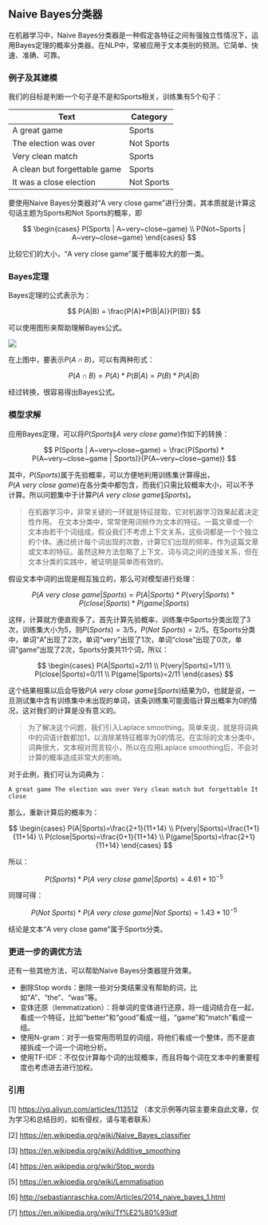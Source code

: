 ## Naive Bayes分类器

在机器学习中，Naive Bayes分类器是一种假定各特征之间有强独立性情况下，运用Bayes定理的概率分类器。在NLP中，常被应用于文本类别的预测。它简单、快速、准确、可靠。

### 例子及其建模

我们的目标是判断一个句子是不是和Sports相关，训练集有5个句子：

Text | Category
---|---
A great game | Sports
The election was over | Not Sports
Very clean match | Sports
A clean but forgettable game | Sports
It was a close election | Not Sports

要使用Naive Bayes分类器对“A very close game”进行分类，其本质就是计算这句话主题为Sports和Not Sports的概率，即

$$
\begin{cases}
P(Sports | A~very~close~game) \\
P(Not~Sports | A~very~close~game)
\end{cases}
$$

比较它们的大小，“A very close game”属于概率较大的那一类。

### Bayes定理

Bayes定理的公式表示为：

$$
P(A|B) = \frac{P(A)*P(B|A)}{P(B)}
$$

可以使用图形来帮助理解Bayes公式。

![](/techdoc/docs/ml/images/bayes.png)

在上图中，要表示$P(A \cap B)$，可以有两种形式：

$$
P(A \cap B) = P(A)*P(B|A) = P(B)*P(A|B)
$$

经过转换，很容易得出Bayes公式。

### 模型求解

应用Bayes定理，可以将$P(Sports \| A~very~close~game)$作如下的转换：

$$
P(Sports | A~very~close~game) = \frac{P(Sports) * P(A~very~close~game | Sports)}{P(A~very~close~game)}
$$

其中，$P(Sports)$属于先验概率，可以方便地利用训练集计算得出，$P(A~very~close~game)$在各分类中都包含，而我们只需比较概率大小，可以不予计算。所以问题集中于计算$P(A~very~close~game \| Sports)$。

> 在机器学习中，非常关键的一环就是特征提取，它对机器学习效果起着决定性作用。
> 在文本分类中，常常使用词频作为文本的特征。一篇文章或一个文本由若干个词组成，假设我们不考虑上下文关系，这些词都是一个个独立的个体。通过统计每个词出现的次数，计算它们出现的频率，作为这篇文章或文本的特征。虽然这种方法忽略了上下文、词与词之间的连接关系，但在文本分类的实践中，被证明是简单而有效的。

假设文本中词的出现是相互独立的，那么可对模型进行处理：

$$
P(A~very~close~game | Sports) = P(A|Sports)*P(very|Sports)*P(close|Sports)*P(game|Sports)
$$

这样，计算就方便直观多了。首先计算先验概率，训练集中Sports分类出现了3次，训练集大小为5，则$P(Sports)=3/5$，$P(Not~Sports)=2/5$。在Sports分类中，单词“A”出现了2次，单词“very”出现了1次，单词“close”出现了0次，单词“game”出现了2次，Sports分类共11个词，所以：

$$
\begin{cases}
P(A|Sports)=2/11 \\
P(very|Sports)=1/11 \\
P(close|Sports)=0/11 \\
P(game|Sports)=2/11
\end{cases}
$$

这个结果相乘以后会导致$P(A~very~close~game \| Sports)$结果为0，也就是说，一旦测试集中含有训练集中未出现的单词，该条训练集可能面临计算出概率为0的情况，这对我们的计算是没有意义的。

> 为了解决这个问题，我们引入Laplace smoothing。简单来说，就是将词典中的词语计数都加1，以消除某特征概率为0的情况。在实际的文本分类中，词典很大，文本相对而言较小，所以在应用Laplace smoothing后，不会对计算的概率造成非常大的影响。

对于此例，我们可认为词典为：

```
A great game The election was over Very clean match but forgettable It close
```

那么，重新计算后的概率为：

$$
\begin{cases}
P(A|Sports)=\frac{2+1}{11+14} \\
P(very|Sports)=\frac{1+1}{11+14} \\
P(close|Sports)=\frac{0+1}{11+14} \\
P(game|Sports)=\frac{2+1}{11+14}
\end{cases}
$$

所以：

$$
P(Sports) * P(A~very~close~game | Sports) = 4.61*10^{-5}
$$

同理可得：

$$
P(Not~Sports) * P(A~very~close~game | Not~Sports) = 1.43*10^{-5}
$$

结论是文本“A very close game”属于Sports分类。

### 更进一步的调优方法

还有一些其他方法，可以帮助Naive Bayes分类器提升效果。

- 删除Stop words：删除一些对分类结果没有帮助的词，比如“A”、“the”、“was”等。
- 变体还原（lemmatization）：将单词的变体进行还原，将一组词结合在一起，看成一个特征，比如“better”和“good”看成一组，“game”和“match”看成一组。
- 使用N-gram：对于一些常用而明显的词组，将他们看成一个整体，而不是直接拆成一个词一个词地分析。
- 使用TF-IDF：不仅仅计算每个词的出现概率，而且将每个词在文本中的重要程度也考虑进去进行加权。

### 引用

[1] https://yq.aliyun.com/articles/113512 （本文示例等内容主要来自此文章，仅为学习和总结目的，如有侵权，请与笔者联系）

[2] https://en.wikipedia.org/wiki/Naive_Bayes_classifier

[3] https://en.wikipedia.org/wiki/Additive_smoothing

[4] https://en.wikipedia.org/wiki/Stop_words

[5] https://en.wikipedia.org/wiki/Lemmatisation

[6] http://sebastianraschka.com/Articles/2014_naive_bayes_1.html

[7] https://en.wikipedia.org/wiki/Tf%E2%80%93idf

